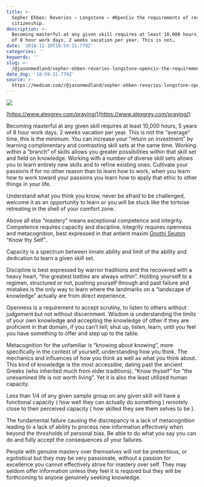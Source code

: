 ```yaml
---
title: >-
  Sepher Ehben: Reveries — Longstone — #OpenCiv the requirements of responsible
  citizenship.
description: >-
  Becoming masterful at any given skill requires at least 10,000 hours, 5 years
  of 8 hour work days, 2 weeks vacation per year. This is not…
date: '2018-12-10T18:59:31.779Z'
categories: ''
keywords: ''
slug: >-
  /@jasonmedland/sepher-ehben-reveries-longstone-openciv-the-requirements-of-responsible-citizenship-b34f416efb4a
date_dsp: '18:59:31.779Z'
source: >-
  https://medium.com//@jasonmedland/sepher-ehben-reveries-longstone-openciv-the-requirements-of-responsible-citizenship-b34f416efb4a
---
```


![](https://cdn-images-1.medium.com/max/800/1*n1BwUBHns3MMQBQO5TspXQ.jpeg)

[https://www.alexgrey.com/praying/](https://www.alexgrey.com/praying/)

Becoming masterful at any given skill requires at least 10,000 hours, 5 years of 8 hour work days, 2 weeks vacation per year. This is not the “average” time, this is the minimum. You can increase your “return on investment” by learning complimentary and contrasting skill sets at the same time. Working within a “branch” of skills allows you greater possibilities within that skill set and field on knowledge. Working with a number of diverse skill sets allows you to learn entirely new skills and to refine existing ones. Cultivate your passions if for no other reason than to learn how to work, when you learn how to work toward your passions you learn how to apply that ethic to other things in your life.

Understand what you think you know, never be afraid to be challenged, welcome it as an opportunity to learn or you will be stuck like the tortoise retreating in the shell of your comfort zone.

Above all else “mastery” means exceptional competence and integrity. Competence requires capacity and discipline, integrity requires openness and metacognition, best expressed in that antient maxim [Gnothi Seuton](https://medium.com/sepher-ehben/sepher-ehben-hymns-to-the-logos-gnothi-seauton-325da9f2e9f2) “Know thy Self”..

Capacity is a spectrum between innate ability and limit of the ability and dedication to learn a given skill set.

Discipline is best expressed by warrior traditions and the recovered with a heavy heart, “the greatest battles are always within”. Holding yourself to a regimen, structured or not, pushing yourself through and past failure and mistakes is the only way to learn where the landmarks on a “landscape of knowledge” actually are from direct experience.

Openness is a requirement to accept scrutiny, to listen to others without judgement but not without discernment. Wisdom is understanding the limits of your own knowledge and accepting the knowledge of other if they are proficient in that domain, if you can’t tell; shut up, listen, learn, until you feel you have something to offer and step up to the table.

Metacognition for the unfamiliar is “knowing about knowing”, more specifically in the context of yourself, understanding how you think. The mechanics and influences of how you think as well as what you think about. This kind of knowledge is the most accessible, dating past the ancient Greeks (who inherited much from elder traditions). “Know thyself” for “the unexamined life is not worth living”. Yet it is also the least utilized human capacity.

Less than 1/4 of any given sample group on any given skill will have a functional capacity ( how well they can actually do something ) remotely close to their perceived capacity ( how skilled they see them selves to be ).

The fundamental failure causing the discrepancy is a lack of metacognition leading to a lack of ability to process new information effectively when beyond the thresholds of personal bias. Be able to do what you say you can do and fully accept the consequences of your failures.

People with genuine mastery over themselves will not be pretentious, or egotistical but they may be very passionate, without a passion for excellence you cannot effectively strive for mastery over self. They may seldom offer information unless they feel it is required but they will be forthcoming to anyone genuinely seeking knowledge.
